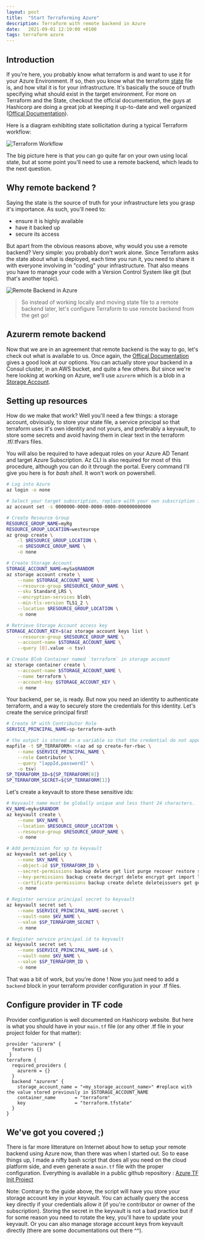 ```yaml
---
layout: post
title:  "Start Terraforming Azure"
description: Terraform with remote backend in Azure
date:   2021-09-01 12:10:00 +0100
tags: terraform azure
---
```


## Introduction
If you're here, you probably know what terraform is and want to use it for your Azure Environment. If so, then you know what the terraform [state](https://www.terraform.io/language/state) file is, and how vital it is for your infrastructure. It's basically the souce of truth specifying what should exist in the target environment. For more on Terraform and the State, checkout the official documentation, the guys at Hashicorp are doing a great job at keeping it up-to-date and well organized ([Offical Documentation](https://www.terraform.io/intro)).

Here is a diagram exhibiting state sollicitation during a typical Terraform workflow:

![Terraform Workflow](/pictures/blog-terraformworkflow.drawio.png)

The big picture here is that you can go quite far on your own using local state, but at some point you'll need to use a remote backend, which leads to the next question.

## Why remote backend ?
Saying the state is the source of truth for your infrastructure lets you grasp it's importance. As such, you'll need to:
- ensure it is highly available
- have it backed up
- secure its access

But apart from the obvious reasons above, why would you use a remote backend? Very simple: you probably don't work alone. Since Terraform asks the state about what is deployed, each time you run it, you need to share it with everyone involving in "coding" your infrastructure. 
That also means you have to manage your code with a Version Control System like git (but that's another topic).

![Remote Backend in Azure](/pictures/blog-terraformremotebackend.drawio.png)

> So instead of working locally and moving state file to a remote backend later, let's configure Terraform to use remote backend from the get go!

## Azurerm remote backend
Now that we are in an agreement that remote backend is the way to go, let's check out what is available to us.
Once again, the [Offical Documentation](https://www.terraform.io/language/settings/backends) gives a good look at our options. You can actually store your backend in a Consul cluster, in an AWS bucket, and quite a few others. But since we're here looking at working on Azure, we'll use `azurerm` which is a blob in a [Storage Account](https://docs.microsoft.com/en-us/azure/storage/common/storage-account-overview).

## Setting up resources
How do we make that work?
Well you'll need a few things: a storage account, obviously, to store your state file, a service principal so that terraform uses it's own identity and not yours, and preferably a keyvault, to store some secrets and avoid having them in clear text in the terraform .tf/.tfvars files.

You will also be required to have adequat roles on your Azure AD Tenant and target Azure Subscription. Az CLI is also required for most of this procedure, although you can do it through the portal. Every command I'll give you here is for *bash shell*. It won't work on powershell.


```bash
# Log into Azure
az login -o none

# Select your target subscription, replace with your own subscription id
az account set -s 0000000-0000-0000-0000-000000000000

# Create Resource Group
RESOURCE_GROUP_NAME=myRg
RESOURCE_GROUP_LOCATION=westeurope
az group create \
    -l $RESOURCE_GROUP_LOCATION \
    -n $RESOURCE_GROUP_NAME \
    -o none

# Create Storage Account
STORAGE_ACCOUNT_NAME=mySa$RANDOM
az storage account create \
    --name $STORAGE_ACCOUNT_NAME \
    --resource-group $RESOURCE_GROUP_NAME \
    --sku Standard_LRS \
    --encryption-services blob\
    --min-tls-version TLS1_2 \
    --location $RESOURCE_GROUP_LOCATION \
    -o none

# Retrieve Storage Account access key 
STORAGE_ACCOUNT_KEY=$(az storage account keys list \
    --resource-group $RESOURCE_GROUP_NAME \
    --account-name $STORAGE_ACCOUNT_NAME \
    --query [0].value -o tsv)

# Create Blob Container named `terraform` in storage account
az storage container create \
    --account-name $STORAGE_ACCOUNT_NAME \
    --name terraform \
    --account-key $STORAGE_ACCOUNT_KEY \
    -o none

```

Your backend, per se, is ready. But now you need an identity to authenticate terraform, and a way to securely store the credentials for this identity.
Let's create the service principal first!

```bash
# Create SP with Contributor Role
SERVICE_PRINCIPAL_NAME=sp-terraform-auth

# the output is stored in a variable so that the credential do not appear as clear text
mapfile -t SP_TERRAFORM< <(az ad sp create-for-rbac \
    --name $SERVICE_PRINCIPAL_NAME \
    --role Contributor \
    --query "[appId,password]" \
    -o tsv)
SP_TERRAFORM_ID=${SP_TERRAFORM[0]}
SP_TERRAFORM_SECRET=${SP_TERRAFORM[1]}
```

Let's create a keyvault to store these sensitive ids:

```bash
# Keyvault name must be globally unique and less thant 24 characters.
KV_NAME=mykv$RANDOM
az keyvault create \
    --name $KV_NAME \
    --location $RESOURCE_GROUP_LOCATION \
    --resource-group $RESOURCE_GROUP_NAME \
    -o none

# Add permission for sp to keyvault
az keyvault set-policy \
    --name $KV_NAME \
    --object-id $SP_TERRAFORM_ID \
    --secret-permissions backup delete get list purge recover restore set \
    --key-permissions backup create decrypt delete encrypt get import list purge recover restore sign unwrapKey update verify wrapKey  \
    --certificate-permissions backup create delete deleteissuers get getissuers import list listissuers managecontacts manageissuers purge recover restore setissuers update \
    -o none

# Register service principal secret to keyvault
az keyvault secret set \
    --name $SERVICE_PRINCIPAL_NAME-secret \
    --vault-name $KV_NAME \
    --value $SP_TERRAFORM_SECRET \
    -o none

# Register service principal id to keyvault
az keyvault secret set \
    --name $SERVICE_PRINCIPAL_NAME-id \
    --vault-name $KV_NAME \
    --value $SP_TERRAFORM_ID \
    -o none

```

That was a bit of work, but you're done !
Now you just need to add a `backend` block in your terraform provider configuration in your .tf files.

## Configure provider in TF code
Provider configuration is well documented on Hashicorp website. But here is what you should have in your `main.tf` file (or any other .tf file in your project folder for that matter):

```hcl
provider "azurerm" {
  features {}
 }
terraform {
  required_providers {
    azurerm = {}
  }
  backend "azurerm" {
    storage_account_name = "<my_storage_account_name>" #replace with the value stored previously in $STORAGE_ACCOUNT_NAME
    container_name       = "terraform"
    key                  = "terraform.tfstate"
  }
}
```

## We've got you covered ;)
There is far more litterature on Internet about how to setup your remote backend using Azure now, than there was when I started out. So to ease things up, I made a nifty bash script that does all you need on the cloud platform side, and even generate a `main.tf` file with the proper configuration.
Everything is available in a public github repository : [Azure TF Init Project](https://github.com/nfrappart/terraform-azure-init)

Note: 
Contrary to the guide above, the script will have you store your storage account key in your keyvault. You can actually query the access key directly if your credentials allow it (if you're contributor or owner of the subscription).
Storing the secret in the keyvault is not a bad practice but if for some reason you need to rotate the key, you'll have to update your keyvault. Or you can also manage storage account keys from keyvault directly (there are some documentations out there ^^).
